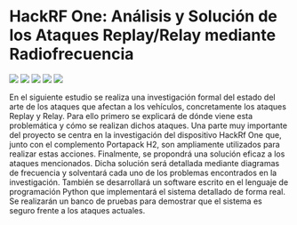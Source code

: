 # HackRF One: Análisis y Solución de los Ataques Replay/Relay mediante Radiofrecuencia

<div align="left">
  <img src="https://img.shields.io/badge/HackRF One-green">
  <img src="https://img.shields.io/badge/Portapack H2-purple">
  <img src="https://img.shields.io/badge/Replay Attack-orange">
  <img src="https://img.shields.io/badge/Relay Attack-blue">
  <img src="https://img.shields.io/badge/Cibersecurity-red">
</div>

En el siguiente estudio se realiza una investigación formal del estado del arte de los
ataques que afectan a los vehículos, concretamente los ataques Replay y Relay. Para ello primero se explicará de dónde viene esta problemática y cómo se realizan dichos ataques. Una parte muy importante del proyecto se centra en la investigación del dispositivo HackRf One que, junto con el complemento Portapack H2, son ampliamente utilizados para realizar estas acciones. Finalmente, se propondrá una solución eficaz a los ataques mencionados. Dicha solución será detallada mediante diagramas de frecuencia y solventará cada uno de los problemas encontrados en la investigación. También se desarrollará un software escrito en el lenguaje de programación Python que implementará el sistema detallado de forma real. Se realizarán un banco de pruebas para demostrar que el sistema es seguro frente a los ataques actuales.
